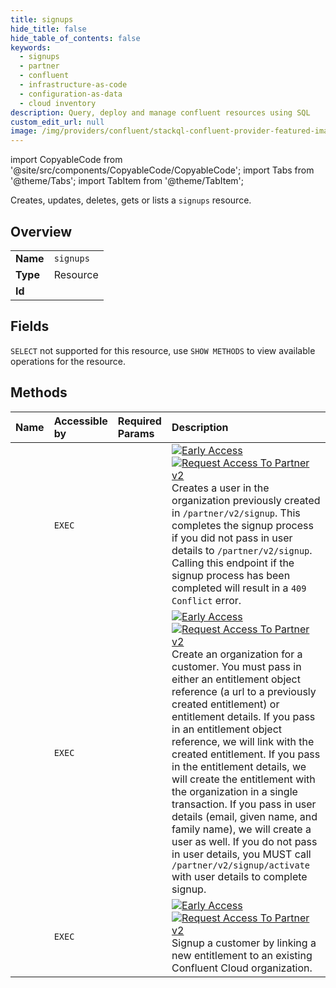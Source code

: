 ```yaml
---
title: signups
hide_title: false
hide_table_of_contents: false
keywords:
  - signups
  - partner
  - confluent
  - infrastructure-as-code
  - configuration-as-data
  - cloud inventory
description: Query, deploy and manage confluent resources using SQL
custom_edit_url: null
image: /img/providers/confluent/stackql-confluent-provider-featured-image.png
---
```


import CopyableCode from '@site/src/components/CopyableCode/CopyableCode';
import Tabs from '@theme/Tabs';
import TabItem from '@theme/TabItem';

Creates, updates, deletes, gets or lists a <code>signups</code> resource.

## Overview
<table><tbody>
<tr><td><b>Name</b></td><td><code>signups</code></td></tr>
<tr><td><b>Type</b></td><td>Resource</td></tr>
<tr><td><b>Id</b></td><td><CopyableCode code="confluent.partner.signups" /></td></tr>
</tbody></table>

## Fields
`SELECT` not supported for this resource, use `SHOW METHODS` to view available operations for the resource.


## Methods
| Name | Accessible by | Required Params | Description |
|:-----|:--------------|:----------------|:------------|
| <CopyableCode code="activate_signup" /> | `EXEC` | <CopyableCode code="data__organization_id, data__user" /> | [![Early Access](https://img.shields.io/badge/Lifecycle%20Stage-Early%20Access-%2345c6e8)](#section/Versioning/API-Lifecycle-Policy) [![Request Access To Partner v2](https://img.shields.io/badge/-Request%20Access%20To%20Partner%20v2-%23bc8540)](mailto:ccloud-api-access+partner-v2-early-access@confluent.io?subject=Request%20to%20join%20partner/v2%20API%20Early%20Access&body=I%E2%80%99d%20like%20to%20join%20the%20Confluent%20Cloud%20API%20Early%20Access%20for%20partner/v2%20to%20provide%20early%20feedback%21%20My%20Cloud%20Organization%20ID%20is%20%3Cretrieve%20from%20https%3A//confluent.cloud/settings/billing/payment%3E.) Creates a user in the organization previously created in `/partner/v2/signup`. This completes the signup process if you did not pass in user details to `/partner/v2/signup`. Calling this endpoint if the signup process has been completed will result in a `409 Conflict` error. |
| <CopyableCode code="signup" /> | `EXEC` | <CopyableCode code="data__entitlement, data__organization" /> | [![Early Access](https://img.shields.io/badge/Lifecycle%20Stage-Early%20Access-%2345c6e8)](#section/Versioning/API-Lifecycle-Policy) [![Request Access To Partner v2](https://img.shields.io/badge/-Request%20Access%20To%20Partner%20v2-%23bc8540)](mailto:ccloud-api-access+partner-v2-early-access@confluent.io?subject=Request%20to%20join%20partner/v2%20API%20Early%20Access&body=I%E2%80%99d%20like%20to%20join%20the%20Confluent%20Cloud%20API%20Early%20Access%20for%20partner/v2%20to%20provide%20early%20feedback%21%20My%20Cloud%20Organization%20ID%20is%20%3Cretrieve%20from%20https%3A//confluent.cloud/settings/billing/payment%3E.) Create an organization for a customer. You must pass in either an entitlement object reference (a url to a previously created entitlement) or entitlement details. If you pass in an entitlement object reference, we will link with the created entitlement. If you pass in the entitlement details, we will create the entitlement with the organization in a single transaction. If you pass in user details (email, given name, and family name), we will create a user as well. If you do not pass in user details, you MUST call `/partner/v2/signup/activate` with user details to complete signup. |
| <CopyableCode code="signup_partner_v2link" /> | `EXEC` | <CopyableCode code="data__entitlement, data__organization, data__token" /> | [![Early Access](https://img.shields.io/badge/Lifecycle%20Stage-Early%20Access-%2345c6e8)](#section/Versioning/API-Lifecycle-Policy) [![Request Access To Partner v2](https://img.shields.io/badge/-Request%20Access%20To%20Partner%20v2-%23bc8540)](mailto:ccloud-api-access+partner-v2-early-access@confluent.io?subject=Request%20to%20join%20partner/v2%20API%20Early%20Access&body=I%E2%80%99d%20like%20to%20join%20the%20Confluent%20Cloud%20API%20Early%20Access%20for%20partner/v2%20to%20provide%20early%20feedback%21%20My%20Cloud%20Organization%20ID%20is%20%3Cretrieve%20from%20https%3A//confluent.cloud/settings/billing/payment%3E.) Signup a customer by linking a new entitlement to an existing Confluent Cloud organization. |
